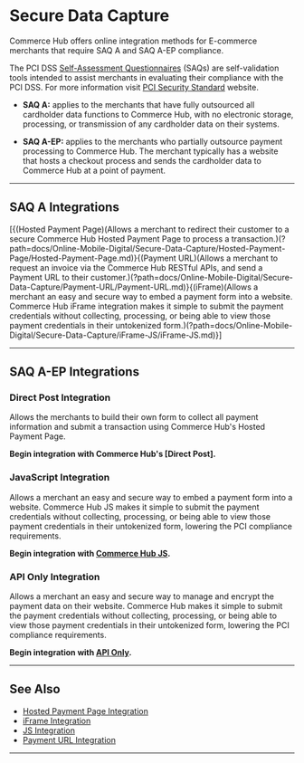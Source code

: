 # Secure Data Capture

Commerce Hub offers online integration methods for E-commerce merchants that require SAQ A and SAQ A-EP compliance.

The PCI DSS [Self-Assessment Questionnaires](?path=docs/Resources/FAQs-Glossary/Glossary.md#self-assessment-questionnaire) (SAQs) are self-validation tools intended to assist merchants in evaluating their compliance with the PCI DSS. For more information visit [PCI Security Standard](https://www.pcisecuritystandards.org/) website.

- **SAQ A:** applies to the merchants that have fully outsourced all cardholder data functions to Commerce Hub, with no electronic storage, processing, or transmission of any cardholder data on their systems.

- **SAQ A-EP:** applies to the merchants who partially outsource payment processing to Commerce Hub. The merchant typically has a website that hosts a checkout process and sends the cardholder data to Commerce Hub at a point of payment.
 
---

## SAQ A Integrations

[{(Hosted Payment Page)(Allows a merchant to redirect their customer to a secure Commerce Hub Hosted Payment Page to process a transaction.)(?path=docs/Online-Mobile-Digital/Secure-Data-Capture/Hosted-Payment-Page/Hosted-Payment-Page.md)}{(Payment URL)(Allows a merchant to request an invoice via the Commerce Hub RESTful APIs, and send a Payment URL to their customer.)(?path=docs/Online-Mobile-Digital/Secure-Data-Capture/Payment-URL/Payment-URL.md)}{(iFrame)(Allows a merchant an easy and secure way to embed a payment form into a website. Commerce Hub iFrame integration makes it simple to submit the payment credentials without collecting, processing, or being able to view those payment credentials in their untokenized form.)(?path=docs/Online-Mobile-Digital/Secure-Data-Capture/iFrame-JS/iFrame-JS.md)}]

---

## SAQ A-EP Integrations

### Direct Post Integration

Allows the merchants to build their own form to collect all payment information and submit a transaction using Commerce Hub's Hosted Payment Page.

**Begin integration with Commerce Hub's [Direct Post].**

### JavaScript Integration

Allows a merchant an easy and secure way to embed a payment form into a website. Commerce Hub JS makes it simple to submit the payment credentials without collecting, processing, or being able to view those payment credentials in their untokenized form, lowering the PCI compliance requirements.

**Begin integration with [Commerce Hub JS](?path=docs/Online-Mobile-Digital/Secure-Data-Capture/Payment-JS/Payment-JS.md).**

### API Only Integration

Allows a merchant an easy and secure way to manage and encrypt the payment data on their website. Commerce Hub makes it simple to submit the payment credentials without collecting, processing, or being able to view those payment credentials in their untokenized form, lowering the PCI compliance requirements.

**Begin integration with [API Only](?path=docs/Online-Mobile-Digital/Secure-Data-Capture/API/API-Only.md).**

---

## See Also
- [Hosted Payment Page Integration](?path=docs/Online-Mobile-Digital/Hosted-Payment-Page/Hosted-Payment-Page.md)
- [iFrame Integration](?path=docs/Online-Mobile-Digital/Secure-Data-Capture/iFrame-JS/iFrame-JS.md)
- [JS Integration](?path=docs/Online-Mobile-Digital/Payment-JS/Payment-JS.md)
- [Payment URL Integration](?path=docs/Online-Mobile-Digital/Payment-URL/Payment-URL.md)

---

